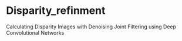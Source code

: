 # Disparity_refinment
Calculating Disparity Images with Denoising Joint Filtering using Deep Convolutional Networks
